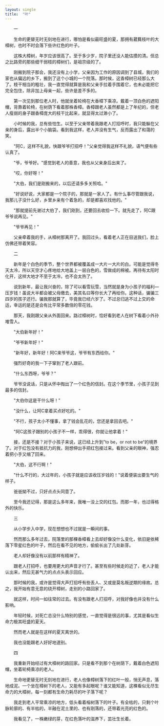 ```yaml
---
layout: single
title:  "叶"
---
```

&emsp;&emsp;一

​&emsp;&emsp;生命的更替无时无刻地在进行，哪怕是看似最旺盛的夏，那拥有葳蕤枝叶的大樟树，也时不时会落下些许红色的叶子。

​&emsp;&emsp;这株大樟树，年岁应该很高了。至于多少岁，院子里还没人能估摸的清。但总之比路旁的那些细干弱枝的樟树们，是祖宗级的了。

​&emsp;&emsp;刚搬到院子那会，我还没有上小学，父亲因为工作的原因调到了县城，我们的家也从偏远的乡下，搬到了这个小城的一个院落。那时候，这香樟树已经那么大了。枝干相当的粗壮，我一直觉得就算是我和父亲手拉着手围着它，也未必能把它完全包住，除非加上母亲一起，些许是差不多的。

​&emsp;&emsp;第一次见到那位老人时，他就坐着轮椅在大香樟下乘凉。戴着一顶白色的遮阳帽，背靠着轮椅，在树荫下看着那株香樟。香樟跟老人虽然都是上了年纪的，但老人瘦弱的身子跟香樟庞大的枝干比起来，就显得太过渺小了。

​&emsp;&emsp;小时候的我，总有些怕生。以至于父亲带着我跟老人打招呼时，我只能躲在父亲的身后，露出半个小脑袋。看到我这样，老人并没有生气，反而露出了和蔼的笑。

​&emsp;&emsp;"阿C，这样不礼貌，快跟爷爷打招呼！"父亲觉得我这样不礼貌，语气便有些认真了。

​&emsp;&emsp;"爷，爷爷好。"感觉到老人的善意，我也从父亲身后出来了。

​&emsp;&emsp;"哎，你好呀！"

​&emsp;&emsp;"大伯，我们是刚搬来的，以后还请多多关照哈。"

​&emsp;&emsp;"好说好说，大家都是一个院子的，那就是一家人了。有什么事尽管跟我说，我那儿子没什么好，乡里乡亲有个着急的，却是都喜欢找他的。"

​&emsp;&emsp;"那就提前先谢过大伯了，我们刚到，还要回去收拾一下。就先走了，阿C跟爷爷说再见。"

​&emsp;&emsp;"爷爷再见！"

​&emsp;&emsp;父亲牵着我的手，从樟树那离开了。我回过头，看着老人正在目送我们，脸上仿佛还带着笑容。



&emsp;&emsp;二

​&emsp;&emsp;新年是个白色的季节，整个世界都被覆盖成一大片一大片的白。可能是觉得冬天太冷，所以天空才心疼地给大地盖上一层白色的，雪做成的棉被。再待有太阳时化开，这样大地才不至于太冷，也不会太热了。

​&emsp;&emsp;说到新年，最让我兴奋的，除了可以看雪玩雪，当然就是身为小孩子的福利—压岁钱！虽说大半都会被父母缴去，美其名曰等你长大了再给你。这种话，骗骗三四岁的孩子还行。骗我那就算了，毕竟我已经六岁了。不过总归逃不过上交的命运，幸运的是还是会有比平常多数倍的零花钱。

​&emsp;&emsp;那天，我刚跟父亲从外面回来。路过樟树时，恰好看到老人在树下看着小外孙堆雪人。

​&emsp;&emsp;"大伯新年好！"

​&emsp;&emsp;"爷爷新年好！"

​&emsp;&emsp;"新年好，新年好！阿C来爷爷这，爷爷有东西给你。"

​&emsp;&emsp;强烈好奇的我一下子窜到了老人跟前。

​&emsp;&emsp;"什么东西呀，爷爷？"

​&emsp;&emsp;爷爷没说话，只是从怀中掏出了一个红色的信封。在这个季节里，小孩子见到最多的信封。

​&emsp;&emsp;"大伯你这是干什么呀！"

​&emsp;&emsp;"没什么，让阿C拿着买点好吃的。"

​&emsp;&emsp;"不行，孩子太小不懂事，拿了钱会乱花的，您还是拿回去吧。"

​&emsp;&emsp;"阿C这孩子跟别的小孩子不一样，乖得很，你就让他拿着！"

​&emsp;&emsp;接，还是不接？对于小孩子来说，这已经上升到”to be，or not to be“的境界了。对于红包没有抵抗力的我，刚想伸出手把红包接过来。看到父亲的眼神，强忍着把小手又缩了回来。

​&emsp;&emsp;"大伯，这不行啊！"

​&emsp;&emsp;"什么不行的，大过年的，小孩子就是应该收压岁钱的！"说着便装出要生气的样子。

​&emsp;&emsp;爸爸拗不过，只好点点头同意了。

​&emsp;&emsp;至今我还记得，那是这么多年来，我唯一没上交的红包。而那一年，也过得格外的快乐。        



&emsp;&emsp;三

​&emsp;&emsp;从小学步入中学，现在想想也不过就是一瞬间的事。

​&emsp;&emsp;然而那么多年过去，院落里的那棵香樟看上去却好像没什么变化，依旧是依稀落下零星红色的叶子，然后在看不见的地方，偷偷长出了几处新芽。

​&emsp;&emsp;老人却好像没有以前那样有精神了。

​&emsp;&emsp;跟老人打招呼，也要用更大的声音才行了。甚至有些时候走的近了，老人才能认出来，然后无甚气力的点点头表示回应。

​&emsp;&emsp;那时候的我，或许是觉得大声打招呼有些丢人、又或是莫名叛逆期的缘故。总之，我开始有意无意的绕开樟树，走别的小路回家了。

​&emsp;&emsp;就这样，时间一如往常的过去。有没有跟老人打招呼，对我好像也并没有什么影响。

​&emsp;&emsp;年轻时候，对死亡总没什么特别的感觉，一直觉得是很远的事，尤其是看似生命力极其旺盛的夏天。 

​&emsp;&emsp;然而老人就是在这样的夏天离世的。

​&emsp;&emsp;我也没能跟老人好好地道别。



&emsp;&emsp;四

​&emsp;&emsp;我重新开始经过有大樟树的路回家。只是看不到那个在树荫下，戴着白色遮阳帽，坐着轮椅乘凉的老人。

​&emsp;&emsp;生命地更替无时无刻地在进行，老人也像樟树落下的红叶一般，悄无声息，落地成泥。一个坐在樟树下的老人，又能有多起眼呢？谁又能知道，这棵看似无尽生命力的大樟树，每一刻都有生命力耗尽的叶子落下呢？

​&emsp;&emsp;我走到老人平常乘凉的地方，低头看着榕树落下的叶子。有全枯的，只剩个叶脉轮廓的、有半枯的，半融在泥土里的、也有刚落的，还带着光亮的红色的。

​&emsp;&emsp;我看见了，一株嫩绿的芽，在红色落叶的滋养下，茁壮生长着。